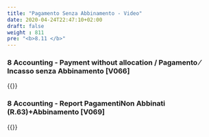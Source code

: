 ```yaml
---
title: "Pagamento Senza Abbinamento - Video"
date: 2020-04-24T22:47:10+02:00
draft: false
weight : 811
pre: "<b>8.11 </b>"
---
```


### 8 Accounting - Payment without allocation / Pagamento ⁄ Incasso senza Abbinamento [V066]
{{<youtube QslmRq7rNiE>}}

### 8 Accounting - Report PagamentiNon Abbinati (R.63)+Abbinamento [V069]
{{<youtube DVxs2IVnSmM>}}

